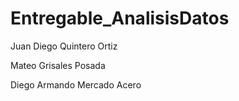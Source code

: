 # Entregable_AnalisisDatos
Juan Diego Quintero Ortiz

Mateo Grisales Posada

Diego Armando Mercado Acero
